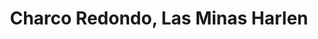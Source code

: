 ---
title: Charco Redondo, Las Minas Harlen
url: /charco-redondo-las-minas-harlen/
latitude: 20.263
longitude: -76.424
---